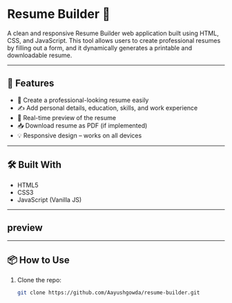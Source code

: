 # Resume Builder 💼

A clean and responsive Resume Builder web application built using HTML, CSS, and JavaScript. This tool allows users to create professional resumes by filling out a form, and it dynamically generates a printable and downloadable resume.

---

## 🚀 Features

- 📄 Create a professional-looking resume easily
- ✍ Add personal details, education, skills, and work experience
- 🧾 Real-time preview of the resume
- 📥 Download resume as PDF (if implemented)
- 💡 Responsive design – works on all devices

---

## 🛠 Built With

- HTML5
- CSS3
- JavaScript (Vanilla JS)

---

## preview

---

## 📦 How to Use

1. Clone the repo:
   ```bash
   git clone https://github.com/Aayushgowda/resume-builder.git 
